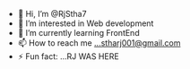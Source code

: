 - 👋 Hi, I’m @RjStha7
- 👀 I’m interested in Web development
- 🌱 I’m currently learning FrontEnd
- 📫 How to reach me ...stharj001@gmail.com
- ⚡ Fun fact: ...RJ WAS HERE

<!---
RjStha7/RjStha7 is a ✨ special ✨ repository because its `README.md` (this file) appears on your GitHub profile.
You can click the Preview link to take a look at your changes.
--->
